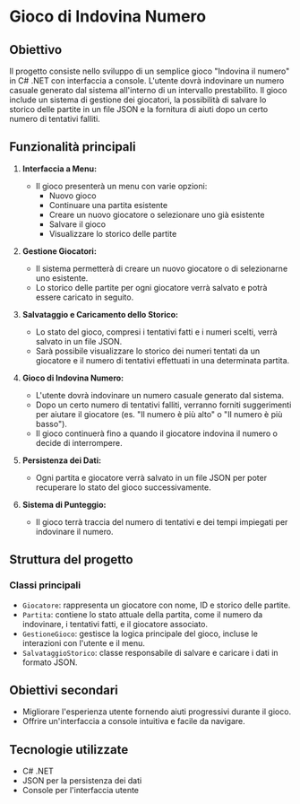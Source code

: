 # **Gioco di Indovina Numero**

## **Obiettivo**

Il progetto consiste nello sviluppo di un semplice gioco "Indovina il numero" in C# .NET con interfaccia a console. L'utente dovrà indovinare un numero casuale generato dal sistema all'interno di un intervallo prestabilito. Il gioco include un sistema di gestione dei giocatori, la possibilità di salvare lo storico delle partite in un file JSON e la fornitura di aiuti dopo un certo numero di tentativi falliti.

## **Funzionalità principali**

1. **Interfaccia a Menu:**

   - Il gioco presenterà un menu con varie opzioni:
     - Nuovo gioco
     - Continuare una partita esistente
     - Creare un nuovo giocatore o selezionare uno già esistente
     - Salvare il gioco
     - Visualizzare lo storico delle partite

2. **Gestione Giocatori:**

   - Il sistema permetterà di creare un nuovo giocatore o di selezionarne uno esistente.
   - Lo storico delle partite per ogni giocatore verrà salvato e potrà essere caricato in seguito.

3. **Salvataggio e Caricamento dello Storico:**

   - Lo stato del gioco, compresi i tentativi fatti e i numeri scelti, verrà salvato in un file JSON.
   - Sarà possibile visualizzare lo storico dei numeri tentati da un giocatore e il numero di tentativi effettuati in una determinata partita.

4. **Gioco di Indovina Numero:**

   - L'utente dovrà indovinare un numero casuale generato dal sistema.
   - Dopo un certo numero di tentativi falliti, verranno forniti suggerimenti per aiutare il giocatore (es. "Il numero è più alto" o "Il numero è più basso").
   - Il gioco continuerà fino a quando il giocatore indovina il numero o decide di interrompere.

5. **Persistenza dei Dati:**

   - Ogni partita e giocatore verrà salvato in un file JSON per poter recuperare lo stato del gioco successivamente.

6. **Sistema di Punteggio:**
   - Il gioco terrà traccia del numero di tentativi e dei tempi impiegati per indovinare il numero.

## **Struttura del progetto**

### **Classi principali**

- `Giocatore`: rappresenta un giocatore con nome, ID e storico delle partite.
- `Partita`: contiene lo stato attuale della partita, come il numero da indovinare, i tentativi fatti, e il giocatore associato.
- `GestioneGioco`: gestisce la logica principale del gioco, incluse le interazioni con l'utente e il menu.
- `SalvataggioStorico`: classe responsabile di salvare e caricare i dati in formato JSON.

## **Obiettivi secondari**

- Migliorare l'esperienza utente fornendo aiuti progressivi durante il gioco.
- Offrire un'interfaccia a console intuitiva e facile da navigare.

## **Tecnologie utilizzate**

- C# .NET
- JSON per la persistenza dei dati
- Console per l'interfaccia utente

